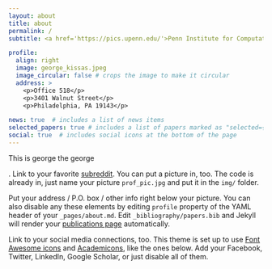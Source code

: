 ```yaml
---
layout: about
title: about
permalink: /
subtitle: <a href='https://pics.upenn.edu/'>Penn Institute for Computational Sciense, University of Pennsylvania</a>

profile:
  align: right
  image: george_kissas.jpeg
  image_circular: false # crops the image to make it circular
  address: >
    <p>Office 518</p>
    <p>3401 Walnut Street</p>
    <p>Philadelphia, PA 19143</p>

news: true  # includes a list of news items
selected_papers: true # includes a list of papers marked as "selected={true}"
social: true  # includes social icons at the bottom of the page
---
```


This is george the george

. Link to your favorite [subreddit](http://reddit.com). You can put a picture in, too. The code is already in, just name your picture `prof_pic.jpg` and put it in the `img/` folder.

Put your address / P.O. box / other info right below your picture. You can also disable any these elements by editing `profile` property of the YAML header of your `_pages/about.md`. Edit `_bibliography/papers.bib` and Jekyll will render your [publications page](/al-folio/publications/) automatically.

Link to your social media connections, too. This theme is set up to use [Font Awesome icons](http://fortawesome.github.io/Font-Awesome/) and [Academicons](https://jpswalsh.github.io/academicons/), like the ones below. Add your Facebook, Twitter, LinkedIn, Google Scholar, or just disable all of them.
